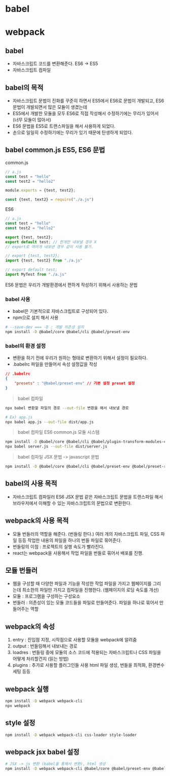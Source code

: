 # babel
# webpack

## babel
- 자바스크립트 코드를 변환해준다. ES6 -> ES5
- 자바스크립트 컴파일

## babel의 목적
- 자바스크립트 문법이 진화를 꾸준히 하면서 ES5에서 ES6로 문법이 개발되고, ES6 문법이 개발되면서 많은 모듈이 생겼는데
- ES5에서 개발한 모듈을 모두 ES6로 직접 작성해서 수정하기에는 무리가 있어서 (너무 모듈이 많아서)
- ES6 문법을 ES5로 트랜스파일을 해서 사용하게 되었다.
- 손으로 일일히 수정하기에는 무리가 있기 때문에 탄생하게 되었다.

## babel common.js ES5, ES6 문법

common.js
```js
// a.js
const test = "hello"
const test2 = "hello2"

module.exports = {test, test2};

const {text, text2} = require("./a.js")
```

ES6
```js
// a.js
const test = "hello"
const test2 = "hello2"

export {test, test2};
export default test; // 한개만 내보낼 경우 X
// export로 여러개 내보낸 경우 같이 사용 불가.

// export {test, test2};
import {test, test2} from "./a.js"

// export default test;
import MyTest from "./a.js"
```

ES6 문법은 우리가 개발환경에서 편하게 작성하기 위해서 사용하는 문법

### babel 사용
- babel은 기본적으로 자바스크립트로 구성되어 있다.
- npm으로 설치 해서 사용

```sh
# --save-dev === -D : 개발 의존성 설치
npm install -D @babel/core @babel/cli @babel/preset-env
```

### babel의 환경 설정
- 변환을 하기 전에 우리가 원하는 형태로 변환하기 위해서 설정이 필요하다.
- .babelrc 파일을 만들어서 속성 설정값을 작성

```json
// .babelrc
{
    "presets" : "@babel/preset-env" // 기본 설정 preset 설정
}
```

> babel 컴파일
```sh
npx babel 변환할 파일의 경로 --out-file 변환을 해서 내보낼 경로

# Ex) app.js
npx babel app.js --out-file dist/app.js
```

> babel 컴파일 ES6 common.js 모듈 시스템
```sh
npm install -D @babel/core @babel/cli @babel/plugin-transform-modules-commonjs
npx babel server.js --out-file dist/server.js
```

> babel 컴파일 JSX 문법 -> javascript 문법
```sh
npm install -D @babel/core @babel/cli @babel/preset-env @babel/preset-react
```

## babel의 사용 목적
- 자바스크립트 컴파일러 ES6 JSX 문법 같은 자바스크립트 문법을 트랜스파일 해서 브라우저에서 이해할 수 있는 자바스크립트의 문법으로 변환한다.

## webpack의 사용 목적
- 모듈 번들러의 역할을 해준다. (번들링 한다.) 여러 개의 자바스크립트 파일, CSS 파일 등등 작업한 내용의 파일을 하나의 번들 파일로 묶어준다.
- 번들링의 이점 : 프로젝트의 실행 속도가 빨라진다.
- react는 webpack을 사용해서 작업 파일을 번들로 묶어서 배포를 진행.

## 모듈 번들러
- 웹을 구성할 때 다양한 파일과 기능을 작성한 작업 파일을 가지고 웹페이지를 그리는데 최소한의 파일만 가지고 컴파일을 진행한다. (웹페이지의 로딩 속도를 개선)
- 모듈 : 프로그램을 구성하는 구성요소
- 번들러 : 의존성이 있는 모듈 코드들을 파일로 만들어준다. 파일을 하나로 묶어서 만들어주는 역할

## webpack의 속성
1. entry : 진입점 지정, 시작점으로 사용할 모듈을 webpack에 알려줌
2. output : 번들링해서 내보내는 경로
3. loadres : 번들링 중에 모듈의 소스 코드에 적용되는 자바스크립트나 CSS 파일을 어떻게 처리할건지 (읽는 방법)
4. plugins : 추가로 사용할 플러그인들 사용 html 파일 생성, 번들을 최적화, 환경변수 세팅 등등

## webpack 실행
```sh
npm install -D webpack webpack-cli
npx webpack
```

## style 설정
```sh
npm install -D webpack webpack-cli css-loader style-loader
```

## webpack jsx babel 설정
```sh
# JSX -> js 변환 (babel을 통해서 변환), html 생성
npm install -D webpack webpack-cli @babel/core @babel/preset-env @babel/preset-react babel-loader html-webpack-plugin react react-dom
```